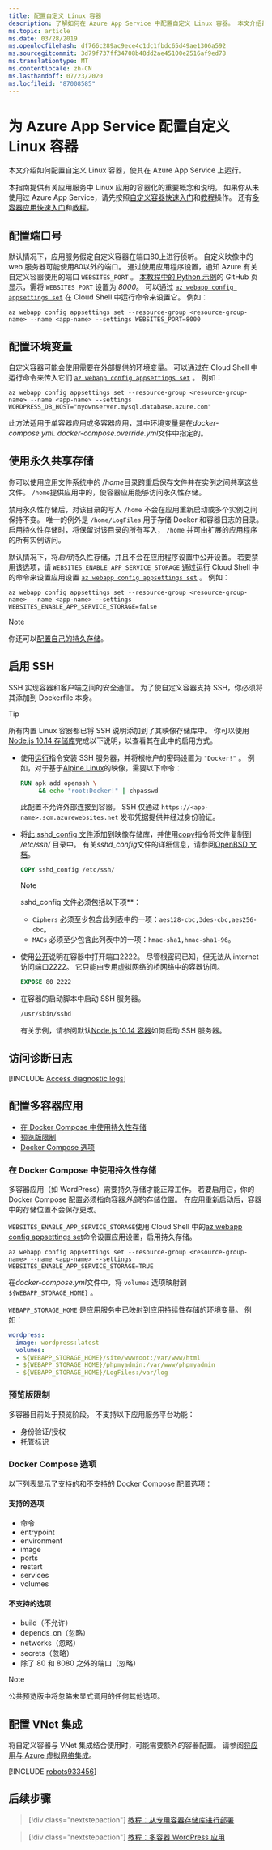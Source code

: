 ```yaml
---
title: 配置自定义 Linux 容器
description: 了解如何在 Azure App Service 中配置自定义 Linux 容器。 本文介绍最常见的配置任务。
ms.topic: article
ms.date: 03/28/2019
ms.openlocfilehash: df766c289ac9ece4c1dc1fbdc65d49ae1306a592
ms.sourcegitcommit: 3d79f737ff34708b48dd2ae45100e2516af9ed78
ms.translationtype: MT
ms.contentlocale: zh-CN
ms.lasthandoff: 07/23/2020
ms.locfileid: "87008585"
---
```

# <a name="configure-a-custom-linux-container-for-azure-app-service"></a>为 Azure App Service 配置自定义 Linux 容器

本文介绍如何配置自定义 Linux 容器，使其在 Azure App Service 上运行。

本指南提供有关应用服务中 Linux 应用的容器化的重要概念和说明。 如果你从未使用过 Azure App Service，请先按照[自定义容器快速入门](quickstart-docker-go.md)和[教程](tutorial-custom-docker-image.md)操作。 还有[多容器应用快速入门](quickstart-multi-container.md)和[教程](tutorial-multi-container-app.md)。

## <a name="configure-port-number"></a>配置端口号

默认情况下，应用服务假定自定义容器在端口80上进行侦听。 自定义映像中的 web 服务器可能使用80以外的端口。 通过使用应用程序设置，通知 Azure 有关自定义容器使用的端口 `WEBSITES_PORT` 。 [本教程中的 Python 示例](https://github.com/Azure-Samples/docker-django-webapp-linux)的 GitHub 页显示，需将 `WEBSITES_PORT` 设置为 _8000_。 可以通过 [`az webapp config appsettings set`](/cli/azure/webapp/config/appsettings?view=azure-cli-latest#az-webapp-config-appsettings-set) 在 Cloud Shell 中运行命令来设置它。 例如：

```azurecli-interactive
az webapp config appsettings set --resource-group <resource-group-name> --name <app-name> --settings WEBSITES_PORT=8000
```

## <a name="configure-environment-variables"></a>配置环境变量

自定义容器可能会使用需要在外部提供的环境变量。 可以通过在 Cloud Shell 中运行命令来传入它们 [`az webapp config appsettings set`](/cli/azure/webapp/config/appsettings?view=azure-cli-latest#az-webapp-config-appsettings-set) 。 例如：

```azurecli-interactive
az webapp config appsettings set --resource-group <resource-group-name> --name <app-name> --settings WORDPRESS_DB_HOST="myownserver.mysql.database.azure.com"
```

此方法适用于单容器应用或多容器应用，其中环境变量是在*docker-compose.yml. docker-compose.override.yml*文件中指定的。

## <a name="use-persistent-shared-storage"></a>使用永久共享存储

你可以使用应用文件系统中的 */home*目录跨重启保存文件并在实例之间共享这些文件。 `/home`提供应用中的，使容器应用能够访问永久性存储。

禁用永久性存储后，对该目录的写入 `/home` 不会在应用重新启动或多个实例之间保持不变。 唯一的例外是 `/home/LogFiles` 用于存储 Docker 和容器日志的目录。 启用持久性存储时，将保留对该目录的所有写入， `/home` 并可由扩展的应用程序的所有实例访问。

默认情况下，将*启用*持久性存储，并且不会在应用程序设置中公开设置。 若要禁用该选项，请 `WEBSITES_ENABLE_APP_SERVICE_STORAGE` 通过运行 Cloud Shell 中的命令来设置应用设置 [`az webapp config appsettings set`](/cli/azure/webapp/config/appsettings?view=azure-cli-latest#az-webapp-config-appsettings-set) 。 例如：

```azurecli-interactive
az webapp config appsettings set --resource-group <resource-group-name> --name <app-name> --settings WEBSITES_ENABLE_APP_SERVICE_STORAGE=false
```

> [!NOTE]
> 你还可以[配置自己的持久存储](how-to-serve-content-from-azure-storage.md)。

## <a name="enable-ssh"></a>启用 SSH

SSH 实现容器和客户端之间的安全通信。 为了使自定义容器支持 SSH，你必须将其添加到 Dockerfile 本身。

> [!TIP]
> 所有内置 Linux 容器都已将 SSH 说明添加到了其映像存储库中。 你可以使用[Node.js 10.14 存储库](https://github.com/Azure-App-Service/node/blob/master/10.14)完成以下说明，以查看其在此中的启用方式。

- 使用[运行](https://docs.docker.com/engine/reference/builder/#run)指令安装 SSH 服务器，并将根帐户的密码设置为 `"Docker!"` 。 例如，对于基于[Alpine Linux](https://hub.docker.com/_/alpine)的映像，需要以下命令：

    ```Dockerfile
    RUN apk add openssh \
         && echo "root:Docker!" | chpasswd 
    ```

    此配置不允许外部连接到容器。 SSH 仅通过 `https://<app-name>.scm.azurewebsites.net` 发布凭据提供并经过身份验证。

- 将[此 sshd_config 文件](https://github.com/Azure-App-Service/node/blob/master/10.14/sshd_config)添加到映像存储库，并使用[copy](https://docs.docker.com/engine/reference/builder/#copy)指令将文件复制到 */etc/ssh/* 目录中。 有关*sshd_config*文件的详细信息，请参阅[OpenBSD 文档](https://man.openbsd.org/sshd_config)。

    ```Dockerfile
    COPY sshd_config /etc/ssh/
    ```

    > [!NOTE]
    > sshd_config 文件必须包括以下项**：
    > - `Ciphers` 必须至少包含此列表中的一项：`aes128-cbc,3des-cbc,aes256-cbc`。
    > - `MACs` 必须至少包含此列表中的一项：`hmac-sha1,hmac-sha1-96`。

- 使用[公开](https://docs.docker.com/engine/reference/builder/#expose)说明在容器中打开端口2222。 尽管根密码已知，但无法从 internet 访问端口2222。 它只能由专用虚拟网络的桥网络中的容器访问。

    ```Dockerfile
    EXPOSE 80 2222
    ```

- 在容器的启动脚本中启动 SSH 服务器。

    ```bash
    /usr/sbin/sshd
    ```

    有关示例，请参阅默认[Node.js 10.14 容器](https://github.com/Azure-App-Service/node/blob/master/10.14/startup/init_container.sh)如何启动 SSH 服务器。

## <a name="access-diagnostic-logs"></a>访问诊断日志

[!INCLUDE [Access diagnostic logs](../../../includes/app-service-web-logs-access-linux-no-h.md)]

## <a name="configure-multi-container-apps"></a>配置多容器应用

- [在 Docker Compose 中使用持久性存储](#use-persistent-storage-in-docker-compose)
- [预览版限制](#preview-limitations)
- [Docker Compose 选项](#docker-compose-options)

### <a name="use-persistent-storage-in-docker-compose"></a>在 Docker Compose 中使用持久性存储

多容器应用（如 WordPress）需要持久存储才能正常工作。 若要启用它，你的 Docker Compose 配置必须指向容器*外部*的存储位置。 在应用重新启动后，容器中的存储位置不会保存更改。

`WEBSITES_ENABLE_APP_SERVICE_STORAGE`使用 Cloud Shell 中的[az webapp config appsettings set](/cli/azure/webapp/config/appsettings?view=azure-cli-latest#az-webapp-config-appsettings-set)命令设置应用设置，启用持久存储。

```azurecli-interactive
az webapp config appsettings set --resource-group <resource-group-name> --name <app-name> --settings WEBSITES_ENABLE_APP_SERVICE_STORAGE=TRUE
```

在*docker-compose.yml*文件中，将 `volumes` 选项映射到 `${WEBAPP_STORAGE_HOME}` 。 

`WEBAPP_STORAGE_HOME` 是应用服务中已映射到应用持续性存储的环境变量。 例如：

```yaml
wordpress:
  image: wordpress:latest
  volumes:
  - ${WEBAPP_STORAGE_HOME}/site/wwwroot:/var/www/html
  - ${WEBAPP_STORAGE_HOME}/phpmyadmin:/var/www/phpmyadmin
  - ${WEBAPP_STORAGE_HOME}/LogFiles:/var/log
```

### <a name="preview-limitations"></a>预览版限制

多容器目前处于预览阶段。 不支持以下应用服务平台功能：

- 身份验证/授权
- 托管标识

### <a name="docker-compose-options"></a>Docker Compose 选项

以下列表显示了支持的和不支持的 Docker Compose 配置选项：

#### <a name="supported-options"></a>支持的选项

- 命令
- entrypoint
- environment
- image
- ports
- restart
- services
- volumes

#### <a name="unsupported-options"></a>不支持的选项

- build（不允许）
- depends_on（忽略）
- networks（忽略）
- secrets（忽略）
- 除了 80 和 8080 之外的端口（忽略）

> [!NOTE]
> 公共预览版中将忽略未显式调用的任何其他选项。

## <a name="configure-vnet-integration"></a>配置 VNet 集成

将自定义容器与 VNet 集成结合使用时，可能需要额外的容器配置。 请参阅[将应用与 Azure 虚拟网络集成](../web-sites-integrate-with-vnet.md)。

[!INCLUDE [robots933456](../../../includes/app-service-web-configure-robots933456.md)]

## <a name="next-steps"></a>后续步骤

> [!div class="nextstepaction"]
> [教程：从专用容器存储库进行部署](tutorial-custom-docker-image.md)

> [!div class="nextstepaction"]
> [教程：多容器 WordPress 应用](tutorial-multi-container-app.md)
